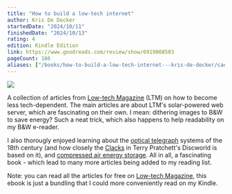 ```yaml
---
title: "How to build a low-tech internet"
author: Kris De Decker
startedDate: "2024/10/11"
finishedDate: "2024/10/13"
rating: 4
edition: Kindle Edition
link: https://www.goodreads.com/review/show/6919008503
pageCount: 166
aliases: ["/books/how-to-build-a-low-tech-internet---kris-de-decker/caes"]
---
```

![](https://images-na.ssl-images-amazon.com/images/S/compressed.photo.goodreads.com/books/1692625429i/197455553.jpg)

A collection of articles from [Low-tech Magazine][ltm] (LTM) on how to become less tech-dependent. The main articles are about LTM's solar-powered web server, which are fascinating on their own. I mean: dithering images to B&W to save energy? Such a neat trick, which also happens to help readability on my B&W e-reader.

I also thorougly enjoyed learning about the [optical telegraph][ot] systems of the 18th century (and how closely the [Clacks][clacks] in Terry Pratchett's Discworld is based on it), and [compressed air energy storage](caes). All in all, a fascinating book - which lead to many more articles being added to my reading list.

Note: you can read all the articles for free on [Low-tech Magazine][ltm], this ebook is just a bundling that I could more conveniently read on my Kindle.


[ltm]: https://solar.lowtechmagazine.com/
[ot]: https://solar.lowtechmagazine.com/2007/12/email-in-the-18th-century-the-optical-telegraph/
[clacks]: https://wiki.lspace.org/Clacks
[caes]: https://en.wikipedia.org/wiki/Compressed-air_energy_storage